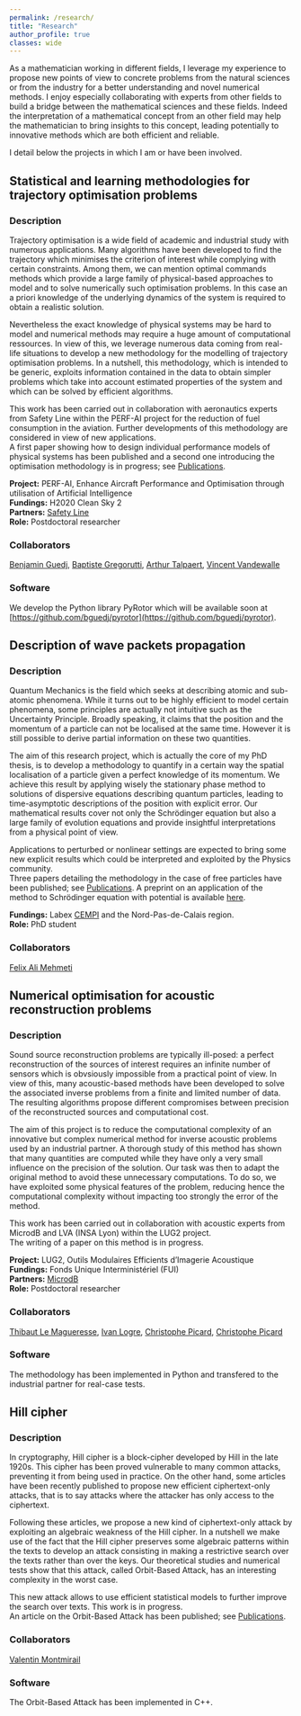 ```yaml
---
permalink: /research/
title: "Research"
author_profile: true
classes: wide
---
```

As a mathematician working in different fields, I leverage my experience to propose new points of view to concrete problems from the natural sciences or from the industry for a better understanding and novel numerical methods. I enjoy especially collaborating with experts from other fields to build a bridge between the mathematical sciences and these fields. Indeed the interpretation of a mathematical concept from an other field may help the mathematician to bring insights to this concept, leading potentially to innovative methods which are both efficient and reliable. <br />

I detail below the projects in which I am or have been involved.

## Statistical and learning methodologies for trajectory optimisation problems

### Description

Trajectory optimisation is a wide field of academic and industrial study with numerous applications. Many algorithms have been developed to find the trajectory which minimises the criterion of interest while complying with certain constraints. Among them, we can mention optimal commands methods which provide a large family of physical-based approaches to model and to solve numerically such optimisation problems. In this case an a priori knowledge of the underlying dynamics of the system is required to obtain a realistic solution.<br />

Nevertheless the exact knowledge of physical systems may be hard to model and numerical methods may require a huge amount of computational ressources. In view of this, we leverage numerous data coming from real-life situations to develop a new methodology for the modelling of trajectory optimisation problems. In a nutshell, this methodology, which is intended to be generic, exploits information contained in the data to obtain simpler problems which take into account estimated properties of the system and which can be solved by efficient algorithms.<br />

This work has been carried out in collaboration with aeronautics experts from Safety Line within the PERF-AI project for the reduction of fuel consumption in the aviation. Further developments of this methodology are considered in view of new applications.\
A first paper showing how to design individual performance models of physical systems has been published and a second one introducing the optimisation methodology is in progress; see [Publications](https://fdewez.github.io/publications/).

**Project:** PERF-AI, Enhance Aircraft Performance and Optimisation through utilisation of Artificial Intelligence\
**Fundings:** H2020 Clean Sky 2\
**Partners:** [Safety Line](https://www.safety-line.fr)\
**Role:** Postdoctoral researcher

### Collaborators

[Benjamin Guedj](https://bguedj.github.io/), [Baptiste Gregorutti](https://www.linkedin.com/in/thibaut-le-magueresse/), [Arthur Talpaert](https://github.com/ArthurTlprt), [Vincent Vandewalle](https://pro.univ-lille.fr/vincent-vandewalle/)

### Software

We develop the Python library PyRotor which will be available soon at [https://github.com/bguedj/pyrotor](https://github.com/bguedj/pyrotor).


## Description of wave packets propagation

### Description

Quantum Mechanics is the field which seeks at describing atomic and sub-atomic phenomena. While it turns out to be highly efficient to model certain phenomena, some principles are actually not intuitive such as the Uncertainty Principle. Broadly speaking, it claims that the position and the momentum of a particle can not be localised at the same time. However it is still possible to derive partial information on these two quantities.<br />

The aim of this research project, which is actually the core of my PhD thesis, is to develop a methodology to quantify in a certain way the spatial localisation of a particle given a perfect knowledge of its momentum. We achieve this result by applying wisely the stationary phase method to solutions of dispersive equations describing quantum particles, leading to time-asymptotic descriptions of the position with explicit error. Our mathematical results cover not only the Schrödinger equation but also a large family of evolution equations and provide insightful interpretations from a physical point of view.

Applications to perturbed or nonlinear settings are expected to bring some new explicit results which could be interpreted and exploited by the Physics community.\
Three papers detailing the methodology in the case of free particles have been published; see [Publications](https://fdewez.github.io/publications/). A preprint on an application of the method to Schrödinger equation with potential is available [here](https://fdewez.github.io/files/fdewez-schrodinger_potential.pdf).

**Fundings:** Labex [CEMPI](https://math.univ-lille1.fr/~cempi/) and the Nord-Pas-de-Calais region.\
**Role:** PhD student

### Collaborators

[Felix Ali Mehmeti](https://www.uphf.fr/LAMAV/membres/mehmeti_felix)

## Numerical optimisation for acoustic reconstruction problems

### Description

Sound source reconstruction problems are typically ill-posed: a perfect reconstruction of the sources of interest requires an infinite number of sensors which is obvsiously impossible from a practical point of view. In view of this, many acoustic-based methods have been developed to solve the associated inverse problems from a finite and limited number of data. The resulting algorithms propose different compromises between precision of the reconstructed sources and computational cost.<br />

The aim of this project is to reduce the computational complexity of an innovative but complex numerical method for inverse acoustic problems used by an industrial partner. A thorough study of this method has shown that many quantities are computed while they have only a very small influence on the precision of the solution. Our task was then to adapt the original method to avoid these unnecessary computations. To do so, we have exploited some physical features of the problem, reducing hence the computational complexity without impacting too strongly the error of the method.

This work has been carried out in collaboration with acoustic experts from MicrodB and LVA (INSA Lyon) within the LUG2 project.\
The writing of a paper on this method is in progress.

**Project:** LUG2, Outils Modulaires Efficients d’Imagerie Acoustique\
**Fundings:** Fonds Unique Interministériel (FUI)\
**Partners:** [MicrodB](https://www.microdb.vibratecgroup.com)\
**Role:** Postdoctoral researcher

### Collaborators

[Thibaut Le Magueresse](https://www.linkedin.com/in/thibaut-le-magueresse/), [Ivan Logre](https://www.linkedin.com/in/logre/), [Christophe Picard](http://membres-ljk.imag.fr/picard/), [Christophe Picard](https://www.linkedin.com/in/christophe-picard-3ba08b1b/)

### Software

The methodology has been implemented in Python and transfered to the industrial partner for real-case tests.

## Hill cipher

### Description

In cryptography, Hill cipher is a block-cipher developed by Hill in the late 1920s. This cipher has been proved vulnerable to many common attacks, preventing it from being used in practice. On the other hand, some articles have been recently published to propose new efficient ciphertext-only attacks, that is to say attacks where the attacker has only access to the ciphertext.<br />

Following these articles, we propose a new kind of ciphertext-only attack by exploiting an algebraic weakness of the Hill cipher. In a nutshell we make use of the fact that the Hill cipher preserves some algebraic patterns within the texts to develop an attack consisting in making a restrictive search over the texts rather than over the keys. Our theoretical studies and numerical tests show that this attack, called Orbit-Based Attack, has an interesting complexity in the worst case.<br />

This new attack allows to use efficient statistical models to further improve the search over texts. This work is in progress.\
An article on the Orbit-Based Attack has been published; see [Publications](https://fdewez.github.io/publications/).

### Collaborators

[Valentin Montmirail](https://scholar.google.fr/citations?user=pdC7MpcAAAAJ&hl=fr&oe=ASCII)

### Software

The Orbit-Based Attack has been implemented in C++.